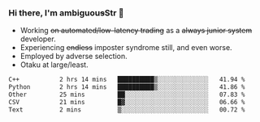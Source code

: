 ### Hi there, I'm ambiguou~~s~~Str 👋

<!--
**ambiguoustexture/ambiguoustexture** is a ✨ _special_ ✨ repository because its `README.md` (this file) appears on your GitHub profile.

Here are some ideas to get you started:
-->
- Working ~~on automated/low-latency trading~~ as a ~~always junior system~~ developer.
- Experiencing ~~endless~~ imposter syndrome still, and even worse.
- Employed by adverse selection.
- Otaku at large/least.

<!--START_SECTION:waka-->

```txt
C++           2 hrs 14 mins   ██████████▒░░░░░░░░░░░░░░   41.94 %
Python        2 hrs 14 mins   ██████████▒░░░░░░░░░░░░░░   41.86 %
Other         25 mins         ██░░░░░░░░░░░░░░░░░░░░░░░   07.83 %
CSV           21 mins         █▓░░░░░░░░░░░░░░░░░░░░░░░   06.66 %
Text          2 mins          ▒░░░░░░░░░░░░░░░░░░░░░░░░   00.72 %
```

<!--END_SECTION:waka-->
